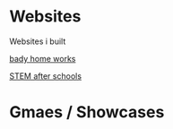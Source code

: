 # Websites
Websites i built

[bady home works](https://www.badyhomeworks.com/)

[STEM after schools](https://www.stemafterschools.info/)

# Gmaes / Showcases


[](https://www.roblox.com/games/13634201771/BOOGA-BOOGA-OVERHEAL)


[](https://www.roblox.com/games/4584230268/Mist)





